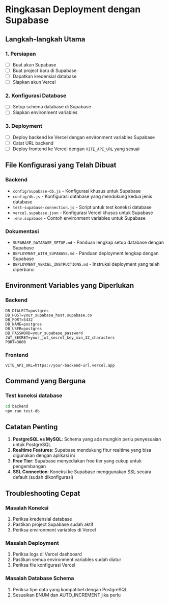 # Ringkasan Deployment dengan Supabase

## Langkah-langkah Utama

### 1. Persiapan
- [ ] Buat akun Supabase
- [ ] Buat project baru di Supabase
- [ ] Dapatkan kredensial database
- [ ] Siapkan akun Vercel

### 2. Konfigurasi Database
- [ ] Setup schema database di Supabase
- [ ] Siapkan environment variables

### 3. Deployment
- [ ] Deploy backend ke Vercel dengan environment variables Supabase
- [ ] Catat URL backend
- [ ] Deploy frontend ke Vercel dengan `VITE_API_URL` yang sesuai

## File Konfigurasi yang Telah Dibuat

### Backend
- `config/supabase-db.js` - Konfigurasi khusus untuk Supabase
- `config/db.js` - Konfigurasi database yang mendukung kedua jenis database
- `test-supabase-connection.js` - Script untuk test koneksi database
- `vercel.supabase.json` - Konfigurasi Vercel khusus untuk Supabase
- `.env.supabase` - Contoh environment variables untuk Supabase

### Dokumentasi
- `SUPABASE_DATABASE_SETUP.md` - Panduan lengkap setup database dengan Supabase
- `DEPLOYMENT_WITH_SUPABASE.md` - Panduan deployment lengkap dengan Supabase
- `DEPLOYMENT_VERCEL_INSTRUCTIONS.md` - Instruksi deployment yang telah diperbarui

## Environment Variables yang Diperlukan

### Backend
```
DB_DIALECT=postgres
DB_HOST=your_supabase_host.supabase.co
DB_PORT=5432
DB_NAME=postgres
DB_USER=postgres
DB_PASSWORD=your_supabase_password
JWT_SECRET=your_jwt_secret_key_min_32_characters
PORT=3000
```

### Frontend
```
VITE_API_URL=https://your-backend-url.vercel.app
```

## Command yang Berguna

### Test koneksi database
```bash
cd backend
npm run test-db
```

## Catatan Penting

1. **PostgreSQL vs MySQL**: Schema yang ada mungkin perlu penyesuaian untuk PostgreSQL
2. **Realtime Features**: Supabase mendukung fitur realtime yang bisa digunakan dengan aplikasi ini
3. **Free Tier**: Supabase menyediakan free tier yang cukup untuk pengembangan
4. **SSL Connection**: Koneksi ke Supabase menggunakan SSL secara default (sudah dikonfigurasi)

## Troubleshooting Cepat

### Masalah Koneksi
1. Periksa kredensial database
2. Pastikan project Supabase sudah aktif
3. Periksa environment variables di Vercel

### Masalah Deployment
1. Periksa logs di Vercel dashboard
2. Pastikan semua environment variables sudah diatur
3. Periksa file konfigurasi Vercel

### Masalah Database Schema
1. Periksa tipe data yang kompatibel dengan PostgreSQL
2. Sesuaikan ENUM dan AUTO_INCREMENT jika perlu